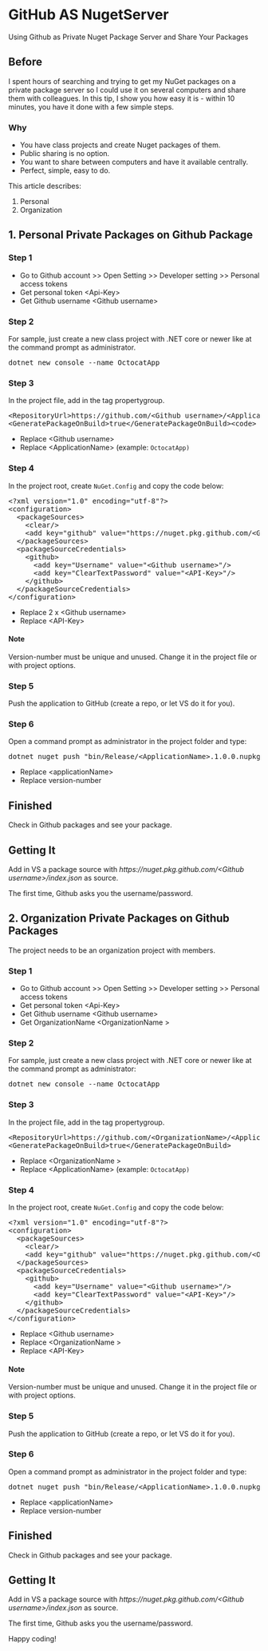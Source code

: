 # GitHub AS NugetServer
Using Github as Private Nuget Package Server and Share Your Packages

## Before
I spent hours of searching and trying to get my NuGet packages on a private package server so I could use it on several computers and share them with colleagues. In this tip, I show you how easy it is - within 10 minutes, you have it done with a few simple steps.

<h3>Why</h3>

<ul>
	<li>You have class projects and create Nuget packages of them.</li>
	<li>Public sharing is no option.</li>
	<li>You want to share between computers and have it available centrally.</li>
	<li>Perfect, simple, easy to do.</li>
</ul>

<p>This article describes:</p>

<ol>
	<li>Personal</li>
	<li>Organization</li>
</ol>

<h2>1. Personal Private Packages on Github Package</h2>

<h3>Step 1</h3>

<ul>
	<li>Go to Github account &gt;&gt; Open Setting &gt;&gt; Developer setting &gt;&gt; Personal access tokens</li>
	<li>Get personal token &lt;Api-Key&gt;</li>
	<li>Get Github username &lt;Github username&gt;</li>
</ul>

<h3>Step 2</h3>

<p>For sample, just create a new class project with .NET core or newer like at the command prompt as administrator.</p>

<pre lang="text">
dotnet new console --name OctocatApp</pre>

<h3>Step 3</h3>

<p>In the project file, add in the tag propertygroup.</p>

<pre lang="xml">
&lt;RepositoryUrl&gt;https://github.com/&lt;Github username&gt;/&lt;ApplicationName&gt;/&lt;/RepositoryUrl&gt;
&lt;GeneratePackageOnBuild&gt;true&lt;/GeneratePackageOnBuild&gt;&lt;code&gt;</pre>

<ul>
	<li>Replace &lt;Github username&gt;</li>
	<li>Replace &lt;ApplicationName&gt; (example: <code>OctocatApp)</code></li>
</ul>

<h3>Step 4</h3>

<p>In the project root, create <code>NuGet.Config</code> and copy the code below:</p>

<pre lang="xml">
&lt;?xml version=&quot;1.0&quot; encoding=&quot;utf-8&quot;?&gt;
&lt;configuration&gt;
  &lt;packageSources&gt;
    &lt;clear/&gt;
    &lt;add key=&quot;github&quot; value=&quot;https://nuget.pkg.github.com/&lt;Github username&gt;/index.json&quot;/&gt;
  &lt;/packageSources&gt;
  &lt;packageSourceCredentials&gt;
    &lt;github&gt;
      &lt;add key=&quot;Username&quot; value=&quot;&lt;Github username&gt;&quot;/&gt;
      &lt;add key=&quot;ClearTextPassword&quot; value=&quot;&lt;API-Key&gt;&quot;/&gt;
    &lt;/github&gt;
  &lt;/packageSourceCredentials&gt;
&lt;/configuration&gt;</pre>

<ul>
	<li>Replace 2 x &lt;Github username&gt;</li>
	<li>Replace &lt;API-Key&gt;</li>
</ul>

<h4>Note</h4>

<p>Version-number must be unique and unused. Change it in the project file or with project options.</p>

<h3>Step 5</h3>

<p>Push the application to GitHub (create a repo, or let VS do it for you).</p>

<h3>Step 6</h3>

<p>Open a command prompt as administrator in the project folder and type:</p>

<pre lang="text">
dotnet nuget push &quot;bin/Release/&lt;ApplicationName&gt;.1.0.0.nupkg&quot;  --source &quot;github&quot;</pre>

<ul>
	<li>Replace &lt;applicationName&gt;</li>
	<li>Replace version-number</li>
</ul>

<h2>Finished</h2>

<p>Check in Github packages and see your package.</p>

<h2>Getting It</h2>

<p>Add in VS a package source with <em>https://nuget.pkg.github.com/&lt;Github username&gt;/index.json</em> as source.</p>

<p>The first time, Github asks you the username/password.</p>

<h2>2. Organization Private Packages on Github Packages</h2>

<p>The project needs to be an organization project with members.</p>

<h3>Step 1</h3>

<ul>
	<li>Go to Github account &gt;&gt; Open Setting &gt;&gt; Developer setting &gt;&gt; Personal access tokens</li>
	<li>Get personal token &lt;Api-Key&gt;</li>
	<li>Get Github username &lt;Github username&gt;</li>
	<li>Get OrganizationName &lt;OrganizationName &gt;</li>
</ul>

<h3>Step 2</h3>

<p>For sample, just create a new class project with .NET core or newer like at the command prompt as administrator:</p>

<pre lang="text">
dotnet new console --name OctocatApp</pre>

<h3>Step 3</h3>
<p>In the project file, add in the tag propertygroup.<p/>

<pre lang="xml">
&lt;RepositoryUrl&gt;https://github.com/&lt;OrganizationName&gt;/&lt;ApplicationName&gt;/&lt;/RepositoryUrl&gt;
&lt;GeneratePackageOnBuild&gt;true&lt;/GeneratePackageOnBuild&gt;</pre>

<ul>
	<li>Replace &lt;OrganizationName &gt;</li>
	<li>Replace &lt;ApplicationName&gt; (example: <code>OctocatApp)</code></li>
</ul>

<h3>Step 4</h3>

<p>In the project root, create <code>NuGet.Config</code> and copy the code below:</p>

<pre lang="xml">
&lt;?xml version=&quot;1.0&quot; encoding=&quot;utf-8&quot;?&gt;
&lt;configuration&gt;
  &lt;packageSources&gt;
    &lt;clear/&gt;
    &lt;add key=&quot;github&quot; value=&quot;https://nuget.pkg.github.com/&lt;OrganizationName&gt;/index.json&quot;/&gt;
  &lt;/packageSources&gt;
  &lt;packageSourceCredentials&gt;
    &lt;github&gt;
      &lt;add key=&quot;Username&quot; value=&quot;&lt;Github username&gt;&quot;/&gt;
      &lt;add key=&quot;ClearTextPassword&quot; value=&quot;&lt;API-Key&gt;&quot;/&gt;
    &lt;/github&gt;
  &lt;/packageSourceCredentials&gt;
&lt;/configuration&gt;</pre>

<ul>
	<li>Replace &lt;Github username&gt;</li>
	<li>Replace &lt;OrganizationName &gt;</li>
	<li>Replace &lt;API-Key&gt;</li>
</ul>

<h4>Note</h4>

<p>Version-number must be unique and unused. Change it in the project file or with project options.</p>

<h3>Step 5</h3>

<p>Push the application to GitHub (create a repo, or let VS do it for you).</p>

<h3>Step 6</h3>

<p>Open a command prompt as administrator in the project folder and type:</p>

<pre lang="text">
dotnet nuget push &quot;bin/Release/&lt;ApplicationName&gt;.1.0.0.nupkg&quot;  --source &quot;github&quot;</pre>

<ul>
	<li>Replace &lt;applicationName&gt;</li>
	<li>Replace version-number</li>
</ul>

<h2>Finished</h2>

<p>Check in Github packages and see your package.</p>

<h2>Getting It</h2>

<p>Add in VS a package source with <em>https://nuget.pkg.github.com/&lt;Github username&gt;/index.json</em> as source.</p>

<p>The first time, Github asks you the username/password.</p>

<p>Happy coding!</p>
